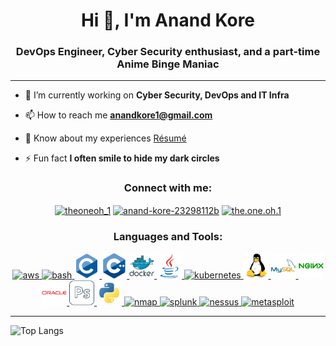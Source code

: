
<h1 align="center">Hi 👋, I'm Anand Kore</h1>
<h3 align="center">DevOps Engineer, Cyber Security enthusiast, and a part-time Anime Binge Maniac</h3>
<!-- <img align="right" alt="Coding" width="380" src="https://37.media.tumblr.com/fecffac2843f4ff54091f583d05b8bd2/tumblr_n7f0bwBqa61shpedgo1_1280.gif"> -->

___________________________________________________________________________________________________________________________________________________________________

- 🌱 I’m currently working on **Cyber Security, DevOps and IT Infra**

- 📫 How to reach me **anandkore1@gmail.com**

- 📄 Know about my experiences [Résumé](https://rxresu.me/anandkore1/anandkore)

- ⚡ Fun fact **I often smile to hide my dark circles**

<h3 align="center">Connect with me:</h3>
<p align="center">
<a href="https://twitter.com/theoneoh_1" target="blank"><img align="center" src="https://raw.githubusercontent.com/rahuldkjain/github-profile-readme-generator/master/src/images/icons/Social/twitter.svg" alt="theoneoh_1" height="30" width="40" /></a>
<a href="https://linkedin.com/in/anand-kore-23298112b" target="blank"><img align="center" src="https://raw.githubusercontent.com/rahuldkjain/github-profile-readme-generator/master/src/images/icons/Social/linked-in-alt.svg" alt="anand-kore-23298112b" height="30" width="40" /></a>
<a href="https://instagram.com/the.one.oh.1" target="blank"><img align="center" src="https://raw.githubusercontent.com/rahuldkjain/github-profile-readme-generator/master/src/images/icons/Social/instagram.svg" alt="the.one.oh.1" height="30" width="40" /></a>
</p>

<h3 align="center">Languages and Tools:</h3>
<p align="center"> 
<a href="https://aws.amazon.com" target="_blank" rel="noreferrer"> <img src="https://upload.wikimedia.org/wikipedia/commons/thumb/9/93/Amazon_Web_Services_Logo.svg/1280px-Amazon_Web_Services_Logo.svg.png" alt="aws" width="40" height="40"/> </a> 
<a href="https://www.gnu.org/software/bash/" target="_blank" rel="noreferrer"> <img src="https://upload.wikimedia.org/wikipedia/commons/thumb/4/4b/Bash_Logo_Colored.svg/768px-Bash_Logo_Colored.svg.png?20180723054350" alt="bash" width="40" height="40"/> </a>
<a href="https://www.cprogramming.com/" target="_blank" rel="noreferrer"> <img src="https://raw.githubusercontent.com/devicons/devicon/master/icons/c/c-original.svg" alt="c" width="40" height="40"/> </a>
<a href="https://www.w3schools.com/cpp/" target="_blank" rel="noreferrer"> <img src="https://raw.githubusercontent.com/devicons/devicon/master/icons/cplusplus/cplusplus-original.svg" alt="cplusplus" width="40" height="40"/> </a>
<a href="https://www.docker.com/" target="_blank" rel="noreferrer"> <img src="https://raw.githubusercontent.com/devicons/devicon/master/icons/docker/docker-original-wordmark.svg" alt="docker" width="40" height="40"/> </a>
<a href="https://www.java.com" target="_blank" rel="noreferrer"> <img src="https://raw.githubusercontent.com/devicons/devicon/master/icons/java/java-original.svg" alt="java" width="40" height="40"/> </a>
<a href="https://kubernetes.io" target="_blank" rel="noreferrer"> <img src="https://www.vectorlogo.zone/logos/kubernetes/kubernetes-icon.svg" alt="kubernetes" width="40" height="40"/> </a>
<a href="https://www.linux.org/" target="_blank" rel="noreferrer"> <img src="https://raw.githubusercontent.com/devicons/devicon/master/icons/linux/linux-original.svg" alt="linux" width="40" height="40"/> </a>
<a href="https://www.mysql.com/" target="_blank" rel="noreferrer"> <img src="https://raw.githubusercontent.com/devicons/devicon/master/icons/mysql/mysql-original-wordmark.svg" alt="mysql" width="40" height="40"/> </a>
<a href="https://www.nginx.com" target="_blank" rel="noreferrer"> <img src="https://raw.githubusercontent.com/devicons/devicon/master/icons/nginx/nginx-original.svg" alt="nginx" width="40" height="40"/> </a>
<a href="https://www.oracle.com/" target="_blank" rel="noreferrer"> <img src="https://raw.githubusercontent.com/devicons/devicon/master/icons/oracle/oracle-original.svg" alt="oracle" width="40" height="40"/> </a>
<a href="https://www.photoshop.com/en" target="_blank" rel="noreferrer"> <img src="https://raw.githubusercontent.com/devicons/devicon/master/icons/photoshop/photoshop-line.svg" alt="photoshop" width="40" height="40"/> </a>
<a href="https://www.python.org" target="_blank" rel="noreferrer"> <img src="https://raw.githubusercontent.com/devicons/devicon/master/icons/python/python-original.svg" alt="python" width="40" height="40"/> </a>
<a href="https://nmap.org" target="_blank" rel="noreferrer"> <img src="https://www.scottbrownconsulting.com/wp-content/uploads/2018/11/nmap.png" alt="nmap" width="40" height="40"/> </a>
<a href="https://www.splunk.com/" target="_blank" rel="noreferrer"> <img src="https://www.splunk.com/content/dam/splunk2/images/2020-splunk-planet.svg" alt="splunk" width="40" height="40"/> </a>
<a href="https://www.tenable.com/products/nessus" target="_blank" rel="noreferrer"> <img src="https://www.airslate.com/preview/explorebots/security/nessus.svg" alt="nessus" width="40" height="40"/> </a>
<a href="https://www.metasploit.com/" target="_blank" rel="noreferrer"> <img src="https://www.kali.org/tools/metasploit-framework/images/metasploit-framework-logo.svg" alt="metasploit" width="40" height="40"/> </a> </p>
                                                                                                                                                      
___________
<!-- <p><img align="left" src="https://github-readme-stats.vercel.app/api/top-langs?username=theoneoh1&show_icons=true&theme=dark&locale=en&layout=compact" alt="theoneoh1" /></p> -->

![Top Langs](https://github-readme-stats.vercel.app/api/top-langs/?username=theoneoh1&theme=radical&layout=compact)
<!--
<p><img align="center" src="https://github-readme-streak-stats.herokuapp.com/?user=theoneoh1&theme=tokyonight" alt="theoneoh1" /></p> -->
